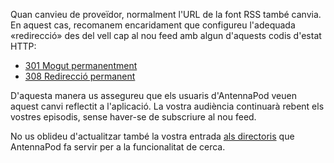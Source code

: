 Quan canvieu de proveïdor, normalment l'URL de la font RSS també canvia. En aquest cas, recomanem encaridament que configureu l'adequada «redirecció» des del vell cap al nou feed amb algun d'aquests codis d'estat HTTP:

* [301 Mogut permanentment](https://developer.mozilla.org/docs/Web/HTTP/Status/301)
* [308 Redirecció permanent](https://developer.mozilla.org/docs/Web/HTTP/Status/308)

D'aquesta manera us assegureu que els usuaris d'AntennaPod veuen aquest canvi reflectit a l'aplicació. La vostra audiència continuarà rebent els vostres episodis, sense haver-se de subscriure al nou feed.

No us oblideu d'actualitzar també la vostra entrada [als directoris](/documentation/podcasters-hosters/list-podcast) que AntennaPod fa servir per a la funcionalitat de cerca.
